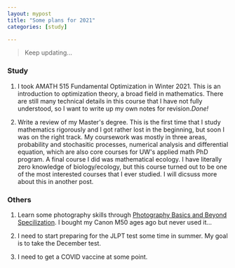 ```yaml
---
layout: mypost
title: "Some plans for 2021"
categories: [study]

---
```


> Keep updating...


### Study

1. I took AMATH 515 Fundamental Optimization in Winter 2021. This is an introduction to optimization theory, a broad field in mathematics. There are still many technical details in this course that I have not fully understood, so I want to write up my own notes for revision.*Done!*

2. Write a review of my Master's degree. This is the first time that I study mathematics rigorously and I got rather lost in the beginning, but soon I was on the right track. My coursework was mostly in three areas, probability and stochasitic processes, numerical analysis and differential equation, which are also core courses for UW's applied math PhD program. A final course I did was mathematical ecology. I have literally zero knowledge of biology/ecology, but this course turned out to be one of the most interested courses that I ever studied. I will dicsuss more about this in another post.  


### Others

1. Learn some photography skills through [Photography Basics and Beyond Specilization](https://www.coursera.org/specializations/photography-basics?). I bought my Canon M50 ages ago but never used it...

2. I need to start preparing for the JLPT test some time in summer. My goal is to take the December test.

3. I need to get a COVID vaccine at some point.  



